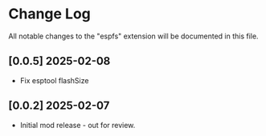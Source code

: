 # Change Log

All notable changes to the "espfs" extension will be documented in this file.

## [0.0.5] 2025-02-08

* Fix esptool flashSize

## [0.0.2] 2025-02-07

* Initial mod release - out for review.
